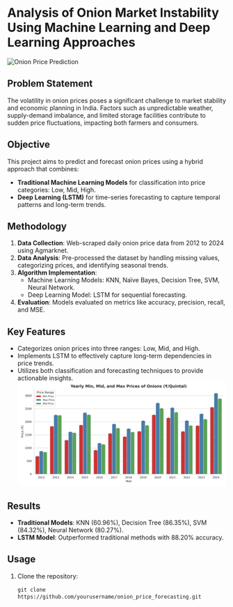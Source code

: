 # Analysis of Onion Market Instability Using Machine Learning and Deep Learning Approaches

![Onion Price Prediction](https://www.hindustantimes.com/ht-img/img/2023/10/28/550x309/As-per-experts--there-was-a-delay-in-the-arrival-o_1698432023475_1698470479299.jpg)

## Problem Statement
The volatility in onion prices poses a significant challenge to market stability and economic planning in India. Factors such as unpredictable weather, supply-demand imbalance, and limited storage facilities contribute to sudden price fluctuations, impacting both farmers and consumers.

## Objective
This project aims to predict and forecast onion prices using a hybrid approach that combines:
- **Traditional Machine Learning Models** for classification into price categories: Low, Mid, High.
- **Deep Learning (LSTM)** for time-series forecasting to capture temporal patterns and long-term trends.

## Methodology
1. **Data Collection**: Web-scraped daily onion price data from 2012 to 2024 using Agmarknet.
2. **Data Analysis**: Pre-processed the dataset by handling missing values, categorizing prices, and identifying seasonal trends.
3. **Algorithm Implementation**:
   - Machine Learning Models: KNN, Naïve Bayes, Decision Tree, SVM, Neural Network.
   - Deep Learning Model: LSTM for sequential forecasting.
4. **Evaluation**: Models evaluated on metrics like accuracy, precision, recall, and MSE.

## Key Features
- Categorizes onion prices into three ranges: Low, Mid, and High.
- Implements LSTM to effectively capture long-term dependencies in price trends.
- Utilizes both classification and forecasting techniques to provide actionable insights.
![Yearly Price Range](/4_model/version2/images/yearly_min_mid_max_prices.png)

## Results
- **Traditional Models**: KNN (60.96%), Decision Tree (86.35%), SVM (84.32%), Neural Network (80.27%).
- **LSTM Model**: Outperformed traditional methods with 88.20% accuracy.

## Usage
1. Clone the repository:
   ```
   git clone https://github.com/yourusername/onion_price_forecasting.git
   ```
